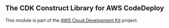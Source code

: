 ## The CDK Construct Library for AWS CodeDeploy
This module is part of the [AWS Cloud Development Kit](https://github.com/awslabs/aws-cdk) project.
